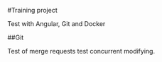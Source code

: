 #Training project

Test with Angular, Git and Docker

##Git

Test of merge requests
test concurrent modifying.